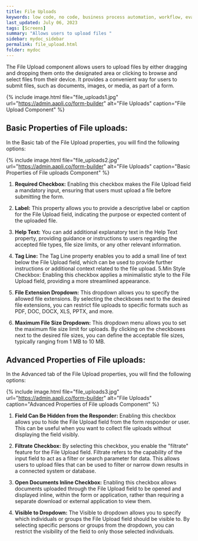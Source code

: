 ```yaml
---
title: File Uploads
keywords: low code, no code, business process automation, workflow, evaluation matrixs
last_updated: July 06, 2023
tags: [Screens]
summary: "Allows users to upload files " 
sidebar: mydoc_sidebar
permalink: file_upload.html
folder: mydoc
---
```


The File Upload component allows users to upload files by either dragging and dropping them onto the designated area or clicking to browse and select files from their device. It provides a convenient way for users to submit files, such as documents, images, or media, as part of a form.

{% include image.html file="file_uploads1.jpg" url="https://admin.aapli.co/form-builder" alt="File Uploads" caption="File Upload Component" %}

## Basic Properties of File uploads: 
In the Basic tab of the File Upload properties, you will find the following options:

{% include image.html file="file_uploads2.jpg" url="https://admin.aapli.co/form-builder" alt="File Uploads" caption="Basic Properties of File uploads Component" %}

1. **Required Checkbox:** Enabling this checkbox makes the File Upload field a mandatory input, ensuring that users must upload a file before submitting the form.

2. **Label:** This property allows you to provide a descriptive label or caption for the File Upload field, indicating the purpose or expected content of the uploaded file.

3. **Help Text:** You can add additional explanatory text in the Help Text property, providing guidance or instructions to users regarding the accepted file types, file size limits, or any other relevant information.

4. **Tag Line:** The Tag Line property enables you to add a small line of text below the File Upload field, which can be used to provide further instructions or additional context related to the file upload.
5.Min Style Checkbox: Enabling this checkbox applies a minimalistic style to the File Upload field, providing a more streamlined appearance.

6. **File Extension Dropdown:** This dropdown allows you to specify the allowed file extensions. By selecting the checkboxes next to the desired file extensions, you can restrict file uploads to specific formats such as PDF, DOC, DOCX, XLS, PPTX, and more.

7. **Maximum File Size Dropdown:** This dropdown menu allows you to set the maximum file size limit for uploads. By clicking on the checkboxes next to the desired file sizes, you can define the acceptable file sizes, typically ranging from 1 MB to 10 MB.

## Advanced Properties of File uploads: 
In the Advanced tab of the File Upload properties, you will find the following options:

{% include image.html file="file_uploads3.jpg" url="https://admin.aapli.co/form-builder" alt="File Uploads" caption="Advanced Properties of File uploads Component" %}

1. **Field Can Be Hidden from the Responder:** Enabling this checkbox allows you to hide the File Upload field from the form responder or user. This can be useful when you want to collect file uploads without displaying the field visibly.

2. **Filtrate Checkbox:** By selecting this checkbox, you enable the "filtrate" feature for the File Upload field. Filtrate refers to the capability of the input field to act as a filter or search parameter for data. This allows users to upload files that can be used to filter or narrow down results in a connected system or database.

3. **Open Documents Inline Checkbox:** Enabling this checkbox allows documents uploaded through the File Upload field to be opened and displayed inline, within the form or application, rather than requiring a separate download or external application to view them.

4. **Visible to Dropdown:** The Visible to dropdown allows you to specify which individuals or groups the File Upload field should be visible to. By selecting specific persons or groups from the dropdown, you can restrict the visibility of the field to only those selected individuals.
